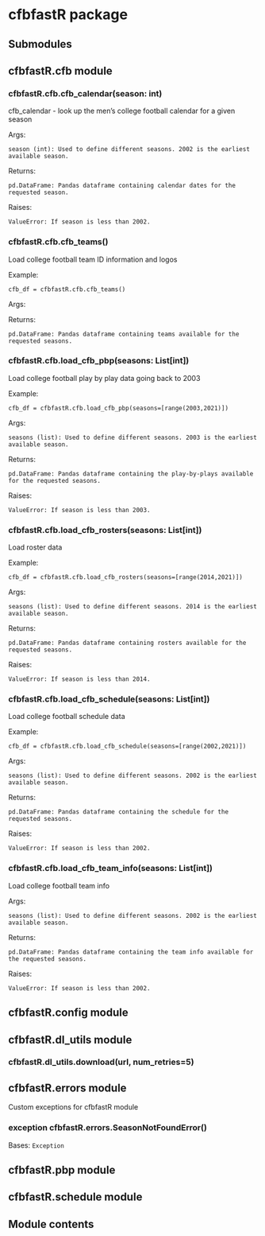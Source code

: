 # cfbfastR package

## Submodules

## cfbfastR.cfb module


### cfbfastR.cfb.cfb_calendar(season: int)
cfb_calendar - look up the men’s college football calendar for a given season

Args:

    season (int): Used to define different seasons. 2002 is the earliest available season.

Returns:

    pd.DataFrame: Pandas dataframe containing calendar dates for the requested season.

Raises:

    ValueError: If season is less than 2002.


### cfbfastR.cfb.cfb_teams()
Load college football team ID information and logos

Example:

    cfb_df = cfbfastR.cfb.cfb_teams()

Args:

Returns:

    pd.DataFrame: Pandas dataframe containing teams available for the requested seasons.


### cfbfastR.cfb.load_cfb_pbp(seasons: List[int])
Load college football play by play data going back to 2003

Example:

    cfb_df = cfbfastR.cfb.load_cfb_pbp(seasons=[range(2003,2021)])

Args:

    seasons (list): Used to define different seasons. 2003 is the earliest available season.

Returns:

    pd.DataFrame: Pandas dataframe containing the play-by-plays available for the requested seasons.

Raises:

    ValueError: If season is less than 2003.


### cfbfastR.cfb.load_cfb_rosters(seasons: List[int])
Load roster data

Example:

    cfb_df = cfbfastR.cfb.load_cfb_rosters(seasons=[range(2014,2021)])

Args:

    seasons (list): Used to define different seasons. 2014 is the earliest available season.

Returns:

    pd.DataFrame: Pandas dataframe containing rosters available for the requested seasons.

Raises:

    ValueError: If season is less than 2014.


### cfbfastR.cfb.load_cfb_schedule(seasons: List[int])
Load college football schedule data

Example:

    cfb_df = cfbfastR.cfb.load_cfb_schedule(seasons=[range(2002,2021)])

Args:

    seasons (list): Used to define different seasons. 2002 is the earliest available season.

Returns:

    pd.DataFrame: Pandas dataframe containing the schedule for the requested seasons.

Raises:

    ValueError: If season is less than 2002.


### cfbfastR.cfb.load_cfb_team_info(seasons: List[int])
Load college football team info

Args:

    seasons (list): Used to define different seasons. 2002 is the earliest available season.

Returns:

    pd.DataFrame: Pandas dataframe containing the team info available for the requested seasons.

Raises:

    ValueError: If season is less than 2002.

## cfbfastR.config module

## cfbfastR.dl_utils module


### cfbfastR.dl_utils.download(url, num_retries=5)
## cfbfastR.errors module

Custom exceptions for cfbfastR module


### exception cfbfastR.errors.SeasonNotFoundError()
Bases: `Exception`

## cfbfastR.pbp module

## cfbfastR.schedule module

## Module contents
